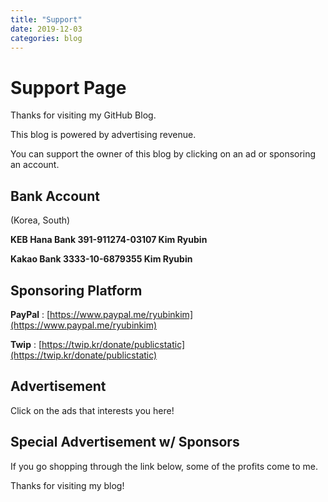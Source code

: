 ```yaml
---
title: "Support"
date: 2019-12-03
categories: blog
---
```


# Support Page

Thanks for visiting my GitHub Blog.

This blog is powered by advertising revenue.

You can support the owner of this blog by clicking on an ad or sponsoring an account.

## Bank Account

(Korea, South)

**KEB Hana Bank 391-911274-03107 Kim Ryubin**

**Kakao Bank 3333-10-6879355 Kim Ryubin**

## Sponsoring Platform

**PayPal** : [https://www.paypal.me/ryubinkim](https://www.paypal.me/ryubinkim)

**Twip** : [https://twip.kr/donate/publicstatic](https://twip.kr/donate/publicstatic)

## Advertisement

Click on the ads that interests you here!

<script type="text/javascript">
(function(cl,i,c,k,m,o,n){m=cl.location.protocol+c;o=cl.referrer;m+='&mon_rf='+encodeURIComponent(o);
n='<'+i+' type="text/javascript" src="'+m+'"></'+i+'>';cl.writeln(n);
})(document,'script','//tab2.clickmon.co.kr/pop/wp_ad_200_js.php?PopAd=CM_M_1003067%7C%5E%7CCM_A_1065777%7C%5E%7CAdver_M_1046207');
</script>

<script type="text/javascript">
(function(cl,i,c,k,m,o,n){m=cl.location.protocol+c;o=cl.referrer;m+='&mon_rf='+encodeURIComponent(o);
n='<'+i+' type="text/javascript" src="'+m+'"></'+i+'>';cl.writeln(n);
})(document,'script','//mtab.clickmon.co.kr/pop/wp_m_icon.php?PopAd=CM_M_1003067%7C%5E%7CCM_A_1065777%7C%5E%7CAdver_M_1046207');
</script>

## Special Advertisement w/ Sponsors

If you go shopping through the link below, some of the profits come to me.

<script type='text/javascript' src='https://adver.clickmon.co.kr/ADVER_server/ad_view/pop_ad.php?PopAd=CM_M_1003041%7C%5E%7CCM_A_1065777%7C%5E%7CAdver_M_1003043'></script>

<script type='text/javascript' src='https://adver.clickmon.co.kr/ADVER_server/ad_view/pop_ad.php?PopAd=CM_M_1000030%7C%5E%7CCM_A_1065777%7C%5E%7CAdver_M_1002923'></script>

<script type='text/javascript' src='https://adver.clickmon.co.kr/ADVER_server/ad_view/pop_ad.php?PopAd=CM_M_1000031%7C%5E%7CCM_A_1065777%7C%5E%7CAdver_M_1002398'></script>

<script type='text/javascript' src='https://adver.clickmon.co.kr/ADVER_server/ad_view/pop_ad.php?PopAd=CM_M_1004494%7C%5E%7CCM_A_1065777%7C%5E%7CAdver_M_1005014'></script>

<script type='text/javascript' src='https://adver.clickmon.co.kr/ADVER_server/ad_view/pop_ad.php?PopAd=CM_M_1003130%7C%5E%7CCM_A_1065777%7C%5E%7CAdver_M_1003146'></script>

<script type='text/javascript' src='https://adver.clickmon.co.kr/ADVER_server/ad_view/pop_ad.php?PopAd=CM_M_1003116%7C%5E%7CCM_A_1065777%7C%5E%7CAdver_M_1003127'></script>

<script type='text/javascript' src='https://adver.clickmon.co.kr/ADVER_server/ad_view/pop_ad.php?PopAd=CM_M_1000036%7C%5E%7CCM_A_1065777%7C%5E%7CAdver_M_1000120'></script>

Thanks for visiting my blog!

